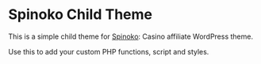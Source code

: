 # Spinoko Child Theme

This is a simple child theme for [Spinoko](https://dinomatic.com/themes/spinoko): Casino affiliate WordPress theme.

Use this to add your custom PHP functions, script and styles.
